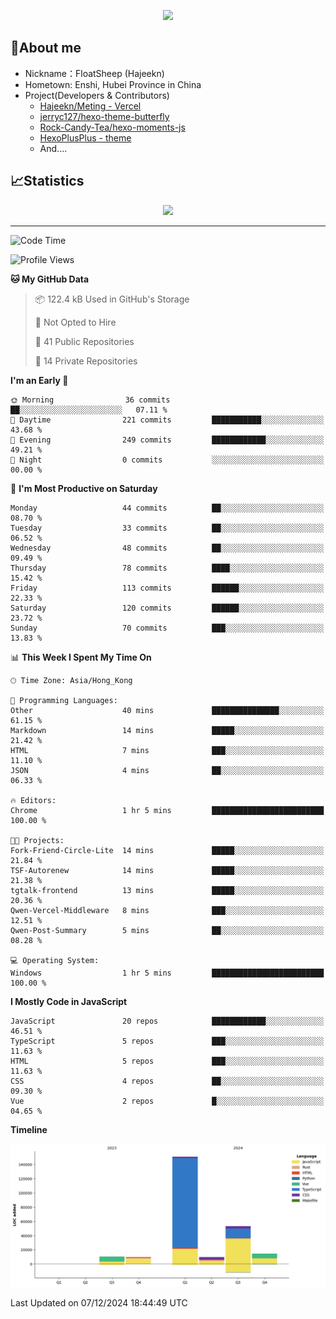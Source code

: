 <p align="center">
   <a href="https://git.io/typing-svg"><img src="https://readme-typing-svg.demolab.com?font=Fira+Code&pause=1000&color=F7DD11&center=true&vCenter=true&width=435&lines=Floating+in+the+clouds~;I'm+glad+to+meet+you+again" /></a>
</p>

## 🥱About me

- Nickname：FloatSheep (Hajeekn)
- Hometown: Enshi, Hubei Province in China
- Project(Developers & Contributors)
   - [Hajeekn/Meting - Vercel](https://github.com/hajeekn/vercel-meting)
   - [jerryc127/hexo-theme-butterfly](https://github.com/jerryc127/hexo-theme-butterfly)
   - [Rock-Candy-Tea/hexo-moments-js](https://github.com/Rock-Candy-Tea/hexo-moments-js)
   - [HexoPlusPlus - theme](https://github.com/HexoPlusPlus/HexoPlusPlus)
   - And....


## 📈Statistics

<div align="center">
<img src="https://github-readme-stats-git-masterrstaa-rickstaa.vercel.app/api?username=FloatSheep" />
</div>

---

<!--START_SECTION:waka-->
![Code Time](http://img.shields.io/badge/Code%20Time-245%20hrs%2010%20mins-blue)

![Profile Views](http://img.shields.io/badge/Profile%20Views-0-blue)

**🐱 My GitHub Data** 

> 📦 122.4 kB Used in GitHub's Storage 
 > 
> 🚫 Not Opted to Hire
 > 
> 📜 41 Public Repositories 
 > 
> 🔑 14 Private Repositories 
 > 
**I'm an Early 🐤** 

```text
🌞 Morning                36 commits          ██░░░░░░░░░░░░░░░░░░░░░░░   07.11 % 
🌆 Daytime                221 commits         ███████████░░░░░░░░░░░░░░   43.68 % 
🌃 Evening                249 commits         ████████████░░░░░░░░░░░░░   49.21 % 
🌙 Night                  0 commits           ░░░░░░░░░░░░░░░░░░░░░░░░░   00.00 % 
```
📅 **I'm Most Productive on Saturday** 

```text
Monday                   44 commits          ██░░░░░░░░░░░░░░░░░░░░░░░   08.70 % 
Tuesday                  33 commits          ██░░░░░░░░░░░░░░░░░░░░░░░   06.52 % 
Wednesday                48 commits          ██░░░░░░░░░░░░░░░░░░░░░░░   09.49 % 
Thursday                 78 commits          ████░░░░░░░░░░░░░░░░░░░░░   15.42 % 
Friday                   113 commits         ██████░░░░░░░░░░░░░░░░░░░   22.33 % 
Saturday                 120 commits         ██████░░░░░░░░░░░░░░░░░░░   23.72 % 
Sunday                   70 commits          ███░░░░░░░░░░░░░░░░░░░░░░   13.83 % 
```


📊 **This Week I Spent My Time On** 

```text
🕑︎ Time Zone: Asia/Hong_Kong

💬 Programming Languages: 
Other                    40 mins             ███████████████░░░░░░░░░░   61.15 % 
Markdown                 14 mins             █████░░░░░░░░░░░░░░░░░░░░   21.42 % 
HTML                     7 mins              ███░░░░░░░░░░░░░░░░░░░░░░   11.10 % 
JSON                     4 mins              ██░░░░░░░░░░░░░░░░░░░░░░░   06.33 % 

🔥 Editors: 
Chrome                   1 hr 5 mins         █████████████████████████   100.00 % 

🐱‍💻 Projects: 
Fork-Friend-Circle-Lite  14 mins             █████░░░░░░░░░░░░░░░░░░░░   21.84 % 
TSF-Autorenew            14 mins             █████░░░░░░░░░░░░░░░░░░░░   21.38 % 
tgtalk-frontend          13 mins             █████░░░░░░░░░░░░░░░░░░░░   20.36 % 
Qwen-Vercel-Middleware   8 mins              ███░░░░░░░░░░░░░░░░░░░░░░   12.51 % 
Qwen-Post-Summary        5 mins              ██░░░░░░░░░░░░░░░░░░░░░░░   08.28 % 

💻 Operating System: 
Windows                  1 hr 5 mins         █████████████████████████   100.00 % 
```

**I Mostly Code in JavaScript** 

```text
JavaScript               20 repos            ████████████░░░░░░░░░░░░░   46.51 % 
TypeScript               5 repos             ███░░░░░░░░░░░░░░░░░░░░░░   11.63 % 
HTML                     5 repos             ███░░░░░░░░░░░░░░░░░░░░░░   11.63 % 
CSS                      4 repos             ██░░░░░░░░░░░░░░░░░░░░░░░   09.30 % 
Vue                      2 repos             █░░░░░░░░░░░░░░░░░░░░░░░░   04.65 % 
```



**Timeline**

![Lines of Code chart](https://raw.githubusercontent.com/FloatSheep/FloatSheep/main/assets/bar_graph.png)


 Last Updated on 07/12/2024 18:44:49 UTC
<!--END_SECTION:waka-->

